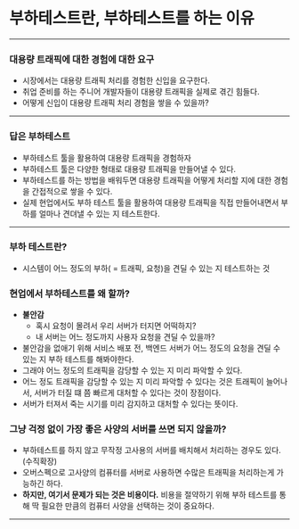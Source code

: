 # 부하테스트란, 부하테스트를 하는 이유

---

### 대용량 트래픽에 대한 경험에 대한 요구
- 시장에서는 대용량 트래픽 처리를 경험한 신입을 요구한다.
- 취업 준비를 하는 주니어 개발자들이 대용량 트래픽을 실제로 겪긴 힘들다.
- 어떻게 신입이 대용량 트래픽 처리 경험을 쌓을 수 있을까?

---

### 답은 부하테스트
- 부하테스트 툴을 활용하여 대용량 트래픽을 경험하자
- 부하테스트 툴은 다양한 형태로 대용량 트래픽을 만들어낼 수 있다.
- 부하테스트를 하는 방법을 배워두면 대용량 트래픽을 어떻게 처리할 지에 대한 경험을 간접적으로 쌓을 수 있다.
- 실제 현업에서도 부하 테스트 툴을 활용하여 대용량 트래픽을 직접 만들어내면서 부하를 얼마나 견뎌낼 수 있는 지 테스트한다.

---

### 부하 테스트란?
- 시스템이 어느 정도의 부하( = 트래픽, 요청)을 견딜 수 있는 지 테스트하는 것

### 현업에서 부하테스트를 왜 할까?
- **불안감**
    - 혹시 요청이 몰려서 우리 서버가 터지면 어떡하지?
    - 내 서버는 어느 정도까지 사용자 요청을 견딜 수 있을까?
- 불안감을 없애기 위해 서비스 배포 전, 백엔드 서버가 어느 정도의 요청을 견딜 수 있는 지 부하 테스트를 해봐야한다.
- 그래야 어느 정도의 트래픽을 감당할 수 있는 지 미리 파악할 수 있다.
- 어느 정도 트래픽을 감당할 수 있는 지 미리 파악할 수 있다는 것은 트래픽이 늘어나서, 서버가 터질 떄 쯤 빠르게 대처할 수 있다는 것이 장점이다.
- 서버가 터져서 죽는 시기를 미리 감지하고 대처할 수 있다는 뜻이다.

### 그냥 걱정 없이 가장 좋은 사양의 서버를 쓰면 되지 않을까?
- 부하테스트를 하지 않고 무작정 고사용의 서버를 배치해서 처리하는 경우도 있다.(수직확장)
- 오버스펙으로 고사양의 컴퓨터를 서버로 사용하면 수많은 트래픽을 처리하는게 가능하긴 하다.
- **하지만, 여기서 문제가 되는 것은 비용이다.** 비용을 절약하기 위해 부하 테스트를 통해 딱 필요한 만큼의 컴퓨터 사양을 선택하는 것이 중요하다.

---
